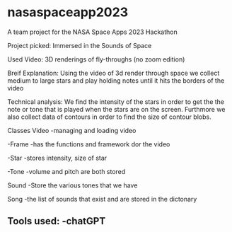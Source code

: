 # nasaspaceapp2023
A team project for the NASA Space Apps 2023 Hackathon

Project picked: Immersed in the Sounds of Space

Used Video: 3D renderings of fly-throughs (no zoom edition)

Breif Explanation:
Using the video of 3d render through space we collect medium to large stars and play holding notes until it hits the borders of the video

Technical analysis:
We find the intensity of the stars in order to get the the note or tone that is played when the stars are on the screen. Furthmore we also collect data of contours in order to find the size of contour blobs. 


Classes
Video
-managing and loading video

-Frame 
-has the functions and framework dor the video

-Star
-stores intensity, size of star

-Tone
-volume and pitch are both stored

Sound
-Store the various tones that we have

Song
-the list of sounds that exist and are stored in the dictonary


Tools used:
-chatGPT
-
